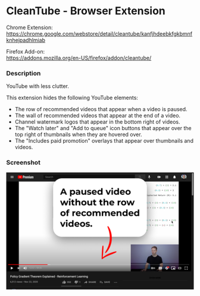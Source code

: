 # CleanTube - Browser Extension

Chrome Extension:<br />
https://chrome.google.com/webstore/detail/cleantube/kanfjhdeebkfgkbmnfknhejpadhlmiab

Firefox Add-on:<br />
https://addons.mozilla.org/en-US/firefox/addon/cleantube/

### Description

YouTube with less clutter.

This extension hides the following YouTube elements:

- The row of recommended videos that appear when a video is paused.
- The wall of recommended videos that appear at the end of a video.
- Channel watermark logos that appear in the bottom right of videos.
- The "Watch later" and "Add to queue" icon buttons that appear over the top
  right of thumbnails when they are hovered over.
- The "Includes paid promotion" overlays that appear over thumbnails and
  videos.

### Screenshot

<img src="https://raw.githubusercontent.com/elliotwaite/cleantube/master/images/screenshot.png">
